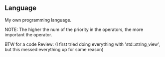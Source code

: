 ## Language

My own programming language.

NOTE: The higher the num of the priority in the operators, the more important the operator.

BTW for a code Review: (I first tried doing everything with 'std::string_view', but this messed everything up for some
reason)